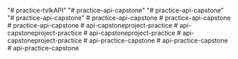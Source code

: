 "# practice-tvlkAPI" 
"# practice-api-capstone" 
"# practice-api-capstone" 
"# practice-api-capstone" 
#   p r a c t i c e - a p i - c a p s t o n e  
 #   p r a c t i c e - a p i - c a p s t o n e  
 #   p r a c t i c e - a p i - c a p s t o n e  
 #   a p i - c a p s t o n e p r o j e c t - p r a c t i c e  
 #   a p i - c a p s t o n e p r o j e c t - p r a c t i c e  
 #   a p i - c a p s t o n e p r o j e c t - p r a c t i c e  
 #   a p i - c a p s t o n e p r o j e c t - p r a c t i c e  
 #   a p i - p r a c t i c e - c a p s t o n e  
 #   a p i - p r a c t i c e - c a p s t o n e  
 #   a p i - p r a c t i c e - c a p s t o n e  
 